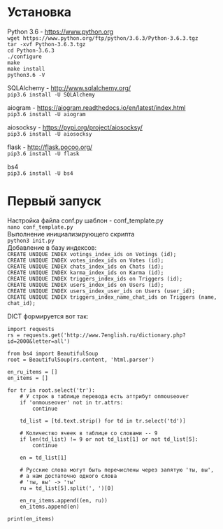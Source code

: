 # Установка
Python 3.6 - https://www.python.org</br>
```wget https://www.python.org/ftp/python/3.6.3/Python-3.6.3.tgz```</br>
```tar -xvf Python-3.6.3.tgz```</br>
```cd Python-3.6.3```</br>
```./configure```</br>
```make```</br>
```make install```</br>
```python3.6 -V```</br>

SQLAlchemy - http://www.sqlalchemy.org/</br>
```pip3.6 install -U SQLAlchemy```

aiogram - https://aiogram.readthedocs.io/en/latest/index.html</br>
```pip3.6 install -U aiogram```

aiosocksy - https://pypi.org/project/aiosocksy/</br>
```pip3.6 install -U aiosocksy```

flask - http://flask.pocoo.org/</br>
```pip3.6 install -U flask```

bs4</br>
```pip3.6 install -U bs4```

# Первый запуск
Настройка файла conf.py шаблон - conf_template.py</br>
```nano conf_template.py```</br>
Выполнение инициализирующего скрипта</br>
```python3 init.py```</br>
Добавление в базу индексов:</br>
```CREATE UNIQUE INDEX votings_index_ids on Votings (id);```</br>
```CREATE UNIQUE INDEX votes_index_ids on Votes (id);```</br>
```CREATE UNIQUE INDEX chats_index_ids on Chats (id);```</br>
```CREATE UNIQUE INDEX karma_index_ids on Karma (id);```</br>
```CREATE UNIQUE INDEX triggers_index_ids on Triggers (id);```</br>
```CREATE UNIQUE INDEX users_index_ids on Users (id);```</br>
```CREATE UNIQUE INDEX users_index_user_ids on Users (user_id);```</br>
```CREATE UNIQUE INDEX triggers_index_name_chat_ids on Triggers (name, chat_id);```</br>

DICT формируется вот так:</br>
```
import requests
rs = requests.get('http://www.7english.ru/dictionary.php?id=2000&letter=all')

from bs4 import BeautifulSoup
root = BeautifulSoup(rs.content, 'html.parser')

en_ru_items = []
en_items = []

for tr in root.select('tr'):
    # У строк в таблице перевода есть аттрибут onmouseover
    if 'onmouseover' not in tr.attrs:
        continue

    td_list = [td.text.strip() for td in tr.select('td')]

    # Количество ячеек в таблице со словами -- 9
    if len(td_list) != 9 or not td_list[1] or not td_list[5]:
        continue

    en = td_list[1]

    # Русские слова могут быть перечислены через запятую 'ты, вы',
    # а нам достаточно одного слова
    # 'ты, вы' -> 'ты'
    ru = td_list[5].split(', ')[0]

    en_ru_items.append((en, ru))
    en_items.append(en)

print(en_items)
```